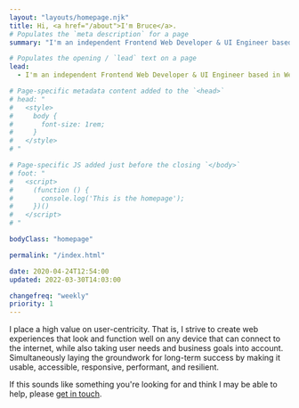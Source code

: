 ```yaml
---
layout: "layouts/homepage.njk"
title: Hi, <a href="/about">I'm Bruce</a>.
# Populates the `meta description` for a page
summary: "I'm an independent Frontend Web Developer & UI Engineer based in West Sussex, England, and have been assisting small businesses, companies, and organisations bring their website projects to life since 2004."

# Populates the opening / `lead` text on a page
lead:
  - I'm an independent Frontend Web Developer & UI Engineer based in West Sussex, England, and have been assisting small businesses, companies, and organisations bring their website projects to life since 2004.

# Page-specific metadata content added to the `<head>`
# head: "
#   <style>
#     body {
#       font-size: 1rem;
#     }
#   </style>
# "

# Page-specific JS added just before the closing `</body>`
# foot: "
#   <script>
#     (function () {
#       console.log('This is the homepage');
#     })()
#   </script>
# "

bodyClass: "homepage"

permalink: "/index.html"

date: 2020-04-24T12:54:00
updated: 2022-03-30T14:03:00

changefreq: "weekly"
priority: 1
---
```


I place a high value on user-centricity. That is, I strive to create web experiences that look and function well on any device that can connect to the internet, while also taking user needs and business goals into account. Simultaneously laying the groundwork for long-term success by making it usable, accessible, responsive, performant, and resilient.

If this sounds like something you're looking for and think I may be able to help, please [get in touch](/contact).
